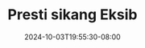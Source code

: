 --- 
title: "Presti sikang Eksib"
description: "nonton bokeh Presti sikang Eksib twitter video full baru"
date: 2024-10-03T19:55:30-08:00
file_code: "beg2y1y2w905"
draft: false
cover: "0gc2q52wv1v3te6t.jpg"
tags: ["Presti", "sikang", "Eksib", "bokep-indo", "bokep-viral", "bokep-ig"]
length: 141
fld_id: "1483076"
foldername: "A presti hastuti"
categories: ["A presti hastuti"]
views: 0
---
